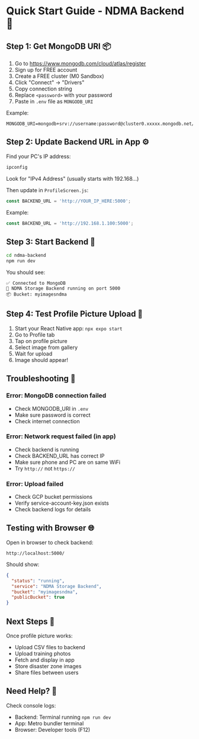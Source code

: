 # Quick Start Guide - NDMA Backend 🚀

## Step 1: Get MongoDB URI 📦

1. Go to https://www.mongodb.com/cloud/atlas/register
2. Sign up for FREE account
3. Create a FREE cluster (M0 Sandbox)
4. Click "Connect" → "Drivers"
5. Copy connection string
6. Replace `<password>` with your password
7. Paste in `.env` file as `MONGODB_URI`

Example:
```
MONGODB_URI=mongodb+srv://username:password@cluster0.xxxxx.mongodb.net/
```

## Step 2: Update Backend URL in App ⚙️

Find your PC's IP address:
```powershell
ipconfig
```

Look for "IPv4 Address" (usually starts with 192.168...)

Then update in `ProfileScreen.js`:
```javascript
const BACKEND_URL = 'http://YOUR_IP_HERE:5000';
```

Example:
```javascript
const BACKEND_URL = 'http://192.168.1.100:5000';
```

## Step 3: Start Backend 🎯

```bash
cd ndma-backend
npm run dev
```

You should see:
```
✅ Connected to MongoDB
🚀 NDMA Storage Backend running on port 5000
📦 Bucket: myimagesndma
```

## Step 4: Test Profile Picture Upload 📸

1. Start your React Native app: `npx expo start`
2. Go to Profile tab
3. Tap on profile picture
4. Select image from gallery
5. Wait for upload
6. Image should appear!

## Troubleshooting 🔧

### Error: MongoDB connection failed
- Check MONGODB_URI in `.env`
- Make sure password is correct
- Check internet connection

### Error: Network request failed (in app)
- Check backend is running
- Check BACKEND_URL has correct IP
- Make sure phone and PC are on same WiFi
- Try `http://` not `https://`

### Error: Upload failed
- Check GCP bucket permissions
- Verify service-account-key.json exists
- Check backend logs for details

## Testing with Browser 🌐

Open in browser to check backend:
```
http://localhost:5000/
```

Should show:
```json
{
  "status": "running",
  "service": "NDMA Storage Backend",
  "bucket": "myimagesndma",
  "publicBucket": true
}
```

## Next Steps 🎉

Once profile picture works:
- Upload CSV files to backend
- Upload training photos
- Fetch and display in app
- Store disaster zone images
- Share files between users

## Need Help? 💬

Check console logs:
- Backend: Terminal running `npm run dev`
- App: Metro bundler terminal
- Browser: Developer tools (F12)
